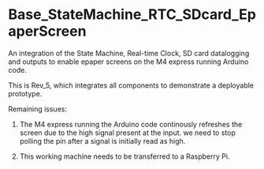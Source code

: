 # Base_StateMachine_RTC_SDcard_EpaperScreen
An integration of the State Machine, Real-time Clock, SD card datalogging and outputs to enable epaper screens on the M4 express running Arduino code.

This is Rev_5, which integrates all components to demonstrate a deployable prototype.

Remaining issues:

1. The M4 express running the Arduino code continously refreshes the screen due to the high signal present at the input.
we need to stop polling the pin after a signal is initially read as high. 

2. This working machine needs to be transferred to a Raspberry Pi. 
